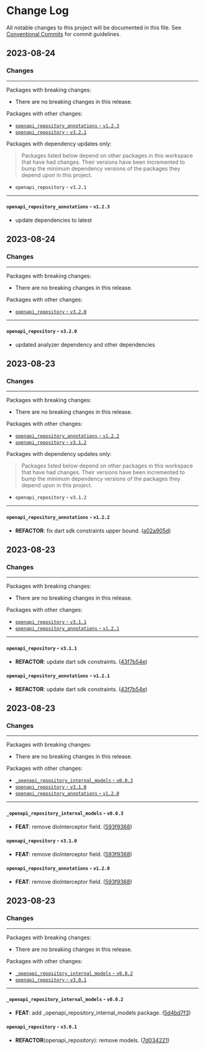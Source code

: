 # Change Log

All notable changes to this project will be documented in this file.
See [Conventional Commits](https://conventionalcommits.org) for commit guidelines.

## 2023-08-24

### Changes

---

Packages with breaking changes:

 - There are no breaking changes in this release.

Packages with other changes:

 - [`openapi_repository_annotations` - `v1.2.3`](#openapi_repository_annotations---v123)
 - [`openapi_repository` - `v3.2.1`](#openapi_repository---v321)

Packages with dependency updates only:

> Packages listed below depend on other packages in this workspace that have had changes. Their versions have been incremented to bump the minimum dependency versions of the packages they depend upon in this project.

 - `openapi_repository` - `v3.2.1`

---

#### `openapi_repository_annotations` - `v1.2.3`

 - update dependencies to latest


## 2023-08-24

### Changes

---

Packages with breaking changes:

 - There are no breaking changes in this release.

Packages with other changes:

 - [`openapi_repository` - `v3.2.0`](#openapi_repository---v320)

---

#### `openapi_repository` - `v3.2.0`

 - updated analyzer dependency and other dependencies


## 2023-08-23

### Changes

---

Packages with breaking changes:

 - There are no breaking changes in this release.

Packages with other changes:

 - [`openapi_repository_annotations` - `v1.2.2`](#openapi_repository_annotations---v122)
 - [`openapi_repository` - `v3.1.2`](#openapi_repository---v312)

Packages with dependency updates only:

> Packages listed below depend on other packages in this workspace that have had changes. Their versions have been incremented to bump the minimum dependency versions of the packages they depend upon in this project.

 - `openapi_repository` - `v3.1.2`

---

#### `openapi_repository_annotations` - `v1.2.2`

 - **REFACTOR**: fix dart sdk constraints upper bound. ([a02a905d](https://github.com/djangoflow/list_bloc/commit/a02a905d22afb449492cd7830cf19173e5e4057a))


## 2023-08-23

### Changes

---

Packages with breaking changes:

 - There are no breaking changes in this release.

Packages with other changes:

 - [`openapi_repository` - `v3.1.1`](#openapi_repository---v311)
 - [`openapi_repository_annotations` - `v1.2.1`](#openapi_repository_annotations---v121)

---

#### `openapi_repository` - `v3.1.1`

 - **REFACTOR**: update dart sdk constraints. ([43f7b54e](https://github.com/djangoflow/list_bloc/commit/43f7b54ea5e1e5cde5981683c00005222c3ad86e))

#### `openapi_repository_annotations` - `v1.2.1`

 - **REFACTOR**: update dart sdk constraints. ([43f7b54e](https://github.com/djangoflow/list_bloc/commit/43f7b54ea5e1e5cde5981683c00005222c3ad86e))


## 2023-08-23

### Changes

---

Packages with breaking changes:

 - There are no breaking changes in this release.

Packages with other changes:

 - [`_openapi_repository_internal_models` - `v0.0.3`](#_openapi_repository_internal_models---v003)
 - [`openapi_repository` - `v3.1.0`](#openapi_repository---v310)
 - [`openapi_repository_annotations` - `v1.2.0`](#openapi_repository_annotations---v120)

---

#### `_openapi_repository_internal_models` - `v0.0.3`

 - **FEAT**: remove dioInterceptor field. ([593f9368](https://github.com/djangoflow/list_bloc/commit/593f9368f1927ad6803f0d147992feff3e582151))

#### `openapi_repository` - `v3.1.0`

 - **FEAT**: remove dioInterceptor field. ([593f9368](https://github.com/djangoflow/list_bloc/commit/593f9368f1927ad6803f0d147992feff3e582151))

#### `openapi_repository_annotations` - `v1.2.0`

 - **FEAT**: remove dioInterceptor field. ([593f9368](https://github.com/djangoflow/list_bloc/commit/593f9368f1927ad6803f0d147992feff3e582151))


## 2023-08-23

### Changes

---

Packages with breaking changes:

 - There are no breaking changes in this release.

Packages with other changes:

 - [`_openapi_repository_internal_models` - `v0.0.2`](#_openapi_repository_internal_models---v002)
 - [`openapi_repository` - `v3.0.1`](#openapi_repository---v301)

---

#### `_openapi_repository_internal_models` - `v0.0.2`

 - **FEAT**: add _openapi_repository_internal_models package. ([5d4bd7f3](https://github.com/djangoflow/list_bloc/commit/5d4bd7f37533a16663905ca0bb6e625de7ff54e1))

#### `openapi_repository` - `v3.0.1`

 - **REFACTOR**(openapi_repository): remove models. ([7d034221](https://github.com/djangoflow/list_bloc/commit/7d03422142c761c23e42cb62343b8987acf712b0))

